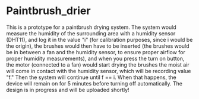 # Paintbrush_drier
This is a prototype for a paintbrush drying system. The system would measure the humidity of the surrounding area with a humidity sensor (DHT11), and log it in the value "i" (for calibration purposes, since i would be the origin), the brushes would then have to be inserted (the brushes would be in between a fan and the humidity sensor, to ensure proper airflow for proper humidity measurements), and when you press the turn on button, the motor (connected to a fan) would start drying the brushes the moist air will come in contact with the humidity sensor, which will be recording value "f." Then the system will continue until f == i. When that happens, the device will remain on for 5 minutes before turning off automatically. 
The design is in progress and will be uploaded shortly!
